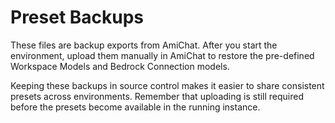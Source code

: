 # Preset Backups

These files are backup exports from AmiChat. After you start the environment, upload them manually in AmiChat to restore the pre-defined Workspace Models and Bedrock Connection models.

Keeping these backups in source control makes it easier to share consistent presets across environments. Remember that uploading is still required before the presets become available in the running instance.
